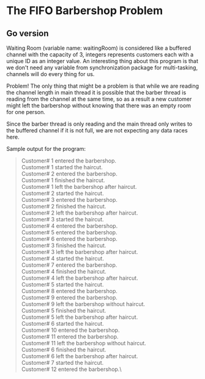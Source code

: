 # The FIFO Barbershop Problem

## Go version

Waiting Room (variable name: waitingRoom) is considered like a buffered channel with the capacity of 3, integers represents  customers each with a unique ID as an integer value. An interesting thing about this program is that we don't need any variable from synchronization package for multi-tasking, channels will do every thing for us.

Problem! The only thing that might be a problem is that while we are reading the channel length in main thread it is possible that the barber thread is reading from the channel at the same time, so as a result a new customer might left the barbershop without knowing that there was an empty room for one person.

Since the barber thread is only reading and the main thread only writes to the buffered channel if it is not full, we are not expecting any data races here.



Sample output for the program:

> Customer# 1  entered the barbershop.\
> Customer# 1  started the haircut.\
> Customer# 2  entered the barbershop.\
> Customer# 1  finished the haircut.\
> Customer# 1  left the barbershop after haircut.\
> Customer# 2  started the haircut.\
> Customer# 3  entered the barbershop.\
> Customer# 2  finished the haircut.\
> Customer# 2  left the barbershop after haircut.\
> Customer# 3  started the haircut.\
> Customer# 4  entered the barbershop.\
> Customer# 5  entered the barbershop.\
> Customer# 6  entered the barbershop.\
> Customer# 3  finished the haircut.\
> Customer# 3  left the barbershop after haircut.\
> Customer# 4  started the haircut.\
> Customer# 7  entered the barbershop.\
> Customer# 4  finished the haircut.\
> Customer# 4  left the barbershop after haircut.\
> Customer# 5  started the haircut.\
> Customer# 8  entered the barbershop.\
> Customer# 9  entered the barbershop.\
> Customer# 9  left the barbershop without haircut.\
> Customer# 5  finished the haircut.\
> Customer# 5  left the barbershop after haircut.\
> Customer# 6  started the haircut.\
> Customer# 10  entered the barbershop.\
> Customer# 11  entered the barbershop.\
> Customer# 11  left the barbershop without haircut.\
> Customer# 6  finished the haircut.\
> Customer# 6  left the barbershop after haircut.\
> Customer# 7  started the haircut.\
> Customer# 12  entered the barbershop.\
